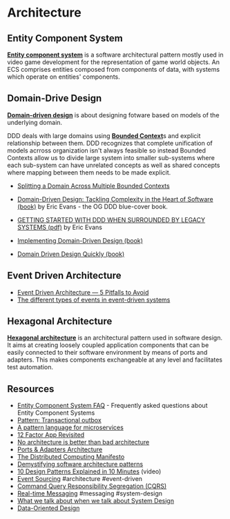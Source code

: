 # Architecture

## Entity Component System

[**Entity component system**](https://en.wikipedia.org/wiki/Entity_component_system) is a software architectural pattern mostly used in video game development for the representation of game world objects. An ECS comprises entities composed from components of data, with systems which operate on entities' components.

## Domain-Drive Design

[**Domain-driven design**](https://en.wikipedia.org/wiki/Domain-driven_design) is about designing fotware based on models of the underlying domain.

DDD deals with large domains using [**Bounded Context**](https://martinfowler.com/bliki/BoundedContext.html)s and explicit relationship between them. DDD recognizes that complete unification of models acrross organization isn't always feasible so instead Bounded Contexts allow us to divide large system into smaller sub-systems where each sub-system can have unrelated concepts as well as shared concepts where mapping between them needs to be made explicit.
  - [Splitting a Domain Across Multiple Bounded Contexts](https://verraes.net/2021/06/split-domain-across-bounded-contexts/)


- [Domain-Driven Design: Tackling Complexity in the Heart of Software (book)](https://www.goodreads.com/en/book/show/179133) by Eric Evans - the OG DDD blue-cover book.
- [GETTING STARTED WITH DDD WHEN SURROUNDED BY LEGACY SYSTEMS (pdf)](https://www.domainlanguage.com/wp-content/uploads/2016/04/GettingStartedWithDDDWhenSurroundedByLegacySystemsV1.pdf) by Eric Evans
- [Implementing Domain-Driven Design (book)](https://www.goodreads.com/book/show/15756865-implementing-domain-driven-design)
- [ Domain Driven Design Quickly (book)](https://www.infoq.com/minibooks/domain-driven-design-quickly/)

## Event Driven Architecture

- [Event Driven Architecture — 5 Pitfalls to Avoid](https://medium.com/wix-engineering/event-driven-architecture-5-pitfalls-to-avoid-b3ebf885bdb1)
- [The different types of events in event-driven systems](https://blog.frankdejonge.nl/the-different-types-of-events-in-event-driven-systems/)

## Hexagonal Architecture

[**Hexagonal architecture**](https://en.wikipedia.org/wiki/Hexagonal_architecture_(software)) is an architectural pattern used in software design. It aims at creating loosely coupled application components that can be easily connected to their software environment by means of ports and adapters. This makes components exchangeable at any level and facilitates test automation.

## Resources

- [Entity Component System FAQ](https://github.com/SanderMertens/ecs-faq) - Frequently asked questions about Entity Component Systems 
- [Pattern: Transactional outbox](https://microservices.io/patterns/data/transactional-outbox.html)
- [A pattern language for microservices](https://microservices.io/patterns/)
- [12 Factor App Revisited](https://architecturenotes.co/12-factor-app-revisited/)
- [No architecture is better than bad architecture](https://rogovoy.me/blog/no-architecture)
- [Ports & Adapters Architecture](https://herbertograca.com/2017/09/14/ports-adapters-architecture/)
- [The Distributed Computing Manifesto](https://www.allthingsdistributed.com/2022/11/amazon-1998-distributed-computing-manifesto.html)
- [Demystifying software architecture patterns](https://www.thoughtworks.com/insights/blog/architecture/demystify-software-architecture-patterns)
- [10 Design Patterns Explained in 10 Minutes](https://www.youtube.com/watch?v=tv-_1er1mWI) (video)
- [Event Sourcing](https://martinfowler.com/eaaDev/EventSourcing.html) #architecture #event-driven
- [Command Query Responsibility Segregation (CQRS)](https://martinfowler.com/bliki/CQRS.html)
- [Real-time Messaging](https://slack.engineering/real-time-messaging/) #messaging #system-design
- [What we talk about when we talk about System Design](https://maheshba.bitbucket.io/blog/2023/07/12/Design.html)
- [Data-Oriented Design](https://www.dataorienteddesign.com/dodbook/dodmain.html)
